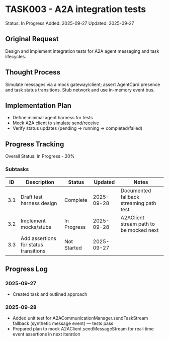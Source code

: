 # TASK003 - A2A integration tests

Status: In Progress
Added: 2025-09-27
Updated: 2025-09-27

## Original Request
Design and implement integration tests for A2A agent messaging and task lifecycles.

## Thought Process
Simulate messages via a mock gateway/client; assert AgentCard presence and task status transitions. Stub network and use in-memory event bus.

## Implementation Plan
 
- Define minimal agent harness for tests
- Mock A2A client to simulate send/receive
- Verify status updates (pending → running → completed/failed)

## Progress Tracking

Overall Status: In Progress - 20%

### Subtasks
 
| ID | Description | Status | Updated | Notes |
|----|-------------|--------|---------|-------|
| 3.1 | Draft test harness design | Complete | 2025-09-28 | Documented fallback streaming path test |
| 3.2 | Implement mocks/stubs | In Progress | 2025-09-28 | A2AClient stream path to be mocked next |
| 3.3 | Add assertions for status transitions | Not Started | 2025-09-27 |  |

## Progress Log
### 2025-09-27

- Created task and outlined approach

### 2025-09-28

- Added unit test for A2ACommunicationManager.sendTaskStream fallback (synthetic message event) — tests pass
- Prepared plan to mock A2AClient.sendMessageStream for real-time event assertions in next iteration
